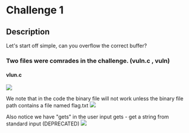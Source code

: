 # Challenge 1
## Description
Let's start off simple, can you overflow the correct buffer?

### Two files were comrades in the challenge. (vuln.c , vuln)
#### vlun.c
<img src="https://github.com/q5fj/Pwn/assets/88992167/76c5aa29-ee1d-4098-bd72-92e7207f575c">

We note that in the code the binary file will not work unless the binary file path contains a file named flag.txt
<img src="https://github.com/q5fj/Pwn/assets/88992167/0a7f786c-8fbc-4524-832f-c38b7a61fcf3">

Also notice we have "gets" in the user input
gets - get a string from standard input (DEPRECATED)
<img src="https://github.com/q5fj/Pwn/assets/88992167/0ae608e9-5726-4212-8449-47e2ea331cb7">
